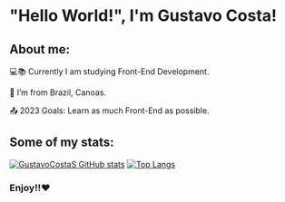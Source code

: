 # "Hello World!", I'm Gustavo Costa!

## About me:

:computer::books: Currently I am studying Front-End Development.

:house_with_garden: I’m from Brazil, Canoas.

:outbox_tray: 2023 Goals: Learn as much Front-End as possible.
## Some of my stats:

[![GustavoCostaS GitHub stats](https://github-readme-stats.vercel.app/api?username=Gustavo-Costa-Code&theme=dark)](https://github.com/Gustavo-Costa-Code/github-readme-stats)
[![Top Langs](https://github-readme-stats.vercel.app/api/top-langs/?username=Gustavo-Costa-Code&theme=dark)](https://github.com/Gustavo-Costa-Code/github-readme-stats)

### Enjoy!!:heart:
